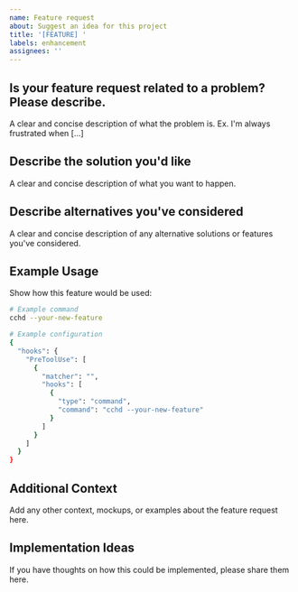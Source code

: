 ```yaml
---
name: Feature request
about: Suggest an idea for this project
title: '[FEATURE] '
labels: enhancement
assignees: ''
---
```


## Is your feature request related to a problem? Please describe.
A clear and concise description of what the problem is. Ex. I'm always frustrated when [...]

## Describe the solution you'd like
A clear and concise description of what you want to happen.

## Describe alternatives you've considered
A clear and concise description of any alternative solutions or features you've considered.

## Example Usage
Show how this feature would be used:

```bash
# Example command
cchd --your-new-feature

# Example configuration
{
  "hooks": {
    "PreToolUse": [
      {
        "matcher": "",
        "hooks": [
          {
            "type": "command",
            "command": "cchd --your-new-feature"
          }
        ]
      }
    ]
  }
}
```

## Additional Context
Add any other context, mockups, or examples about the feature request here.

## Implementation Ideas
If you have thoughts on how this could be implemented, please share them here.